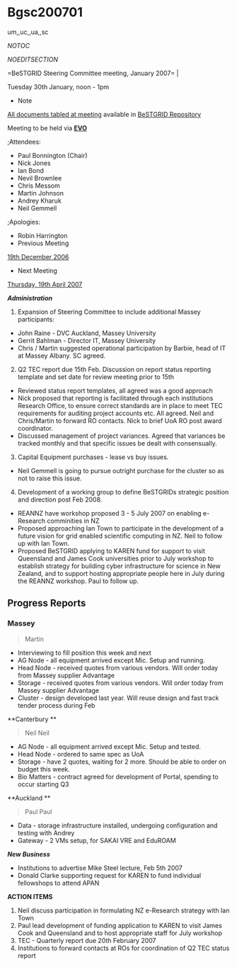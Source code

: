 # Bgsc200701

um,,uc,,ua,,sc

_*NOTOC*_

_*NOEDITSECTION*_

=BeSTGRID Steering Committee meeting, January 2007= |

Tuesday 30th January, noon - 1pm

- Note

[All documents tabled at meeting](https://support.csi.ac.nz/svn/bestgrid/community/sc/200701/) available in [BeSTGRID Repository](https://support.csi.ac.nz/svn/bestgrid/)

Meeting to be held via **[EVO](http://nextgen-caltech.cern.ch/evoGate/)**

;Attendees:
- Paul Bonnington (Chair)
- Nick Jones
- Ian Bond
- Nevil Brownlee
- Chris Messom
- Martin Johnson
- Andrey Kharuk
- Neil Gemmell

;Apologies:
- Robin Harrington
- Previous Meeting

[19th December 2006](bgsc200612final.md)
- Next Meeting

[Thursday, 19th April 2007](bgsc200704.md)

***Administration***

1. Expansion of Steering Committee to include additional Massey participants:
	
- John Raine - DVC Auckland, Massey University
- Gerrit Bahlman - Director IT, Massey University
- Chris / Martin suggested operational participation by Barbie, head of IT at Massey Albany. SC agreed.
2. Q2 TEC report due 15th Feb. Discussion on report status reporting template and set date for review meeting prior to 15th
	
- Reviewed status report templates, all agreed was a good approach
- Nick proposed that reporting is facilitated through each institutions Research Office, to ensure correct standards are in place to meet TEC requirements for auditing project accounts etc. All agreed. Neil and Chris/Martin to forward RO contacts. Nick to brief UoA RO post award coordinator.
- Discussed management of project variances. Agreed that variances be tracked monthly and that specific issues be dealt with consensually.
3. Capital Equipment purchases - lease vs buy issues.
	
- Neil Gemmell is going to pursue outright purchase for the cluster so as not to raise this issue.
4. Development of a working group to define BeSTGRIDs strategic position and direction post Feb 2008.
	
- REANNZ have workshop proposed 3 - 5 July 2007 on enabling e-Research comminities in NZ
- Proposed approaching Ian Town to participate in the development of a future vision for grid enabled scientific computing in NZ. Neil to follow up with Ian Town.
- Proposed BeSTGRID applying to KAREN fund for support to visit Queensland and James Cook universities prior to July workshop to establish strategy for building cyber infrastructure for science in New Zealand, and to support hosting appropriate people here in July during the REANNZ workshop. Paul to follow up.

## Progress Reports

### Massey 

>  Martin

- Interviewing to fill position this week and next
- AG Node - all equipment arrived except Mic. Setup and running.
- Head Node - received quotes from various vendors. Will order today from Massey supplier Advantage
- Storage - received quotes from various vendors. Will order today from Massey supplier Advantage
- Cluster - design developed last year. Will reuse design and fast track tender process during Feb

**Canterbury **

>  Neil
>  Neil

- AG Node - all equipment arrived except Mic. Setup and tested.
- Head Node - ordered to same spec as UoA
- Storage - have 2 quotes, waiting for 2 more. Should be able to order on budget this week.
- Bio Matters - contract agreed for development of Portal, spending to occur starting Q3

**Auckland **

>  Paul
>  Paul

- Data - storage infrastructure installed, undergoing configuration and testing with Andrey
- Gateway - 2 VMs setup, for SAKAI VRE and EduROAM

***New Business***
- Institutions to advertise Mike Steel lecture, Feb 5th 2007
- Donald Clarke supporting request for KAREN to fund individual fellowshops to attend APAN

**ACTION ITEMS**

1. Neil discuss participation in formulating NZ e-Research strategy with Ian Town
2. Paul lead development of funding application to KAREN to visit James Cook and Queensland and to host appropriate staff for July workshop
3. TEC - Quarterly report due 20th February 2007
4. Institutions to forward contacts at ROs for coordination of Q2 TEC status report
